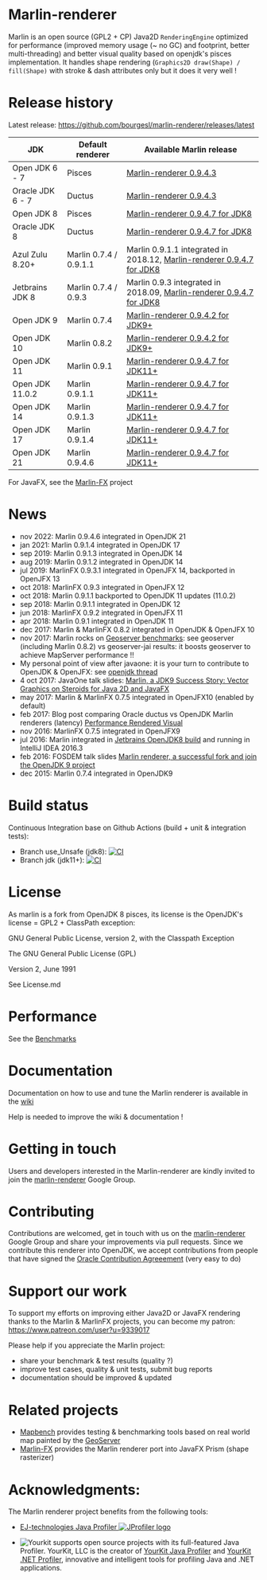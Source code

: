 Marlin-renderer
===============

Marlin is an open source (GPL2 + CP) Java2D ``RenderingEngine`` optimized for performance (improved memory usage (~ no GC) and footprint, better multi-threading) and better visual quality based on openjdk's pisces implementation.
It handles shape rendering (``Graphics2D draw(Shape) / fill(Shape)`` with stroke & dash attributes only but it does it very well !

Release history
===============

Latest release: https://github.com/bourgesl/marlin-renderer/releases/latest

| JDK | Default renderer | Available Marlin release |
| --- | --- | --- |
| Open JDK 6 - 7    | Pisces       | [Marlin-renderer 0.9.4.3](https://github.com/bourgesl/marlin-renderer/releases/tag/v0_9_4_3) |
| Oracle JDK 6 - 7  | Ductus       | [Marlin-renderer 0.9.4.3](https://github.com/bourgesl/marlin-renderer/releases/tag/v0_9_4_3) |
| Open JDK 8        | Pisces       | [Marlin-renderer 0.9.4.7 for JDK8](https://github.com/bourgesl/marlin-renderer/releases/tag/v0_9_4_7_jdk8) |
| Oracle JDK 8      | Ductus       | [Marlin-renderer 0.9.4.7 for JDK8](https://github.com/bourgesl/marlin-renderer/releases/tag/v0_9_4_7_jdk8) |
| Azul Zulu 8.20+   | Marlin 0.7.4 / 0.9.1.1 | Marlin 0.9.1.1 integrated in 2018.12, [Marlin-renderer 0.9.4.7 for JDK8](https://github.com/bourgesl/marlin-renderer/releases/tag/v0_9_4_7_jdk8) |
| Jetbrains JDK 8   | Marlin 0.7.4 / 0.9.3 | Marlin 0.9.3 integrated in 2018.09, [Marlin-renderer 0.9.4.7 for JDK8](https://github.com/bourgesl/marlin-renderer/releases/tag/v0_9_4_7_jdk8) |
| Open JDK 9        | Marlin 0.7.4 | [Marlin-renderer 0.9.4.2 for JDK9+](https://github.com/bourgesl/marlin-renderer/releases/tag/v0_9_4_2_jdk9) |
| Open JDK 10       | Marlin 0.8.2 | [Marlin-renderer 0.9.4.2 for JDK9+](https://github.com/bourgesl/marlin-renderer/releases/tag/v0_9_4_2_jdk9) |
| Open JDK 11       | Marlin 0.9.1 | [Marlin-renderer 0.9.4.7 for JDK11+](https://github.com/bourgesl/marlin-renderer/releases/tag/v0_9_4_7) |
| Open JDK 11.0.2   | Marlin 0.9.1.1 | [Marlin-renderer 0.9.4.7 for JDK11+](https://github.com/bourgesl/marlin-renderer/releases/tag/v0_9_4_7) |
| Open JDK 14       | Marlin 0.9.1.3 | [Marlin-renderer 0.9.4.7 for JDK11+](https://github.com/bourgesl/marlin-renderer/releases/tag/v0_9_4_7) |
| Open JDK 17       | Marlin 0.9.1.4 | [Marlin-renderer 0.9.4.7 for JDK11+](https://github.com/bourgesl/marlin-renderer/releases/tag/v0_9_4_7) |
| Open JDK 21       | Marlin 0.9.4.6 | [Marlin-renderer 0.9.4.7 for JDK11+](https://github.com/bourgesl/marlin-renderer/releases/tag/v0_9_4_7) |

For JavaFX, see the [Marlin-FX](https://github.com/bourgesl/marlin-fx) project

News
====
* nov 2022: Marlin 0.9.4.6 integrated in OpenJDK 21
* jan 2021: Marlin 0.9.1.4 integrated in OpenJDK 17
* sep 2019: Marlin 0.9.1.3 integrated in OpenJDK 14
* aug 2019: Marlin 0.9.1.2 integrated in OpenJDK 14
* jul 2019: MarlinFX 0.9.3.1 integrated in OpenJFX 14, backported in OpenJFX 13
* oct 2018: MarlinFX 0.9.3 integrated in OpenJFX 12
* oct 2018: Marlin 0.9.1.1 backported to OpenJDK 11 updates (11.0.2)
* sep 2018: Marlin 0.9.1.1 integrated in OpenJDK 12
* jun 2018: MarlinFX 0.9.2 integrated in OpenJFX 11
* apr 2018: Marlin 0.9.1 integrated in OpenJDK 11
* dec 2017: Marlin & MarlinFX 0.8.2 integrated in OpenJDK & OpenJFX 10
* nov 2017: Marlin rocks on [Geoserver benchmarks](https://gmf-test.sig.cloud.camptocamp.net/ms_perfs/): see geoserver (including Marlin 0.8.2) vs geoserver-jai results: it boosts geoserver to achieve MapServer performance !!
* My personal point of view after javaone: it is your turn to contribute to OpenJDK & OpenJFX: see [openjdk thread](http://mail.openjdk.java.net/pipermail/openjfx-dev/2017-October/020900.html)
* 4 oct 2017: JavaOne talk slides: [Marlin, a JDK9 Success Story: Vector Graphics on Steroids for Java 2D and JavaFX](https://github.com/bourgesl/bourgesl.github.io/raw/master/javaone2017/slides/javaone-marlin-talk.pdf)
* may 2017: Marlin & MarlinFX 0.7.5 integrated in OpenJFX10 (enabled by default)
* feb 2017: Blog post comparing Oracle ductus vs OpenJDK Marlin renderers (latency) [Performance Rendered Visual](https://www.azul.com/performance-rendered-visual/)
* nov 2016: MarlinFX 0.7.5 integrated in OpenJFX9
* jul 2016: Marlin integrated in [Jetbrains OpenJDK8 build](https://github.com/JetBrains/jdk8u) and running in IntelliJ IDEA 2016.3
* feb 2016: FOSDEM talk slides [Marlin renderer, a successful fork and join the OpenJDK 9 project](https://bourgesl.github.io/fosdem-2016/slides/fosdem-2016-Marlin.pdf)
* dec 2015: Marlin 0.7.4 integrated in OpenJDK9


Build status
============
Continuous Integration base on Github Actions (build + unit & integration tests):
   * Branch use_Unsafe (jdk8): 
[![CI](https://github.com/bourgesl/marlin-renderer/actions/workflows/build.yml/badge.svg?branch=use_Unsafe)](https://github.com/bourgesl/marlin-renderer/actions/workflows/build.yml)
   * Branch jdk (jdk11+): [![CI](https://github.com/bourgesl/marlin-renderer/actions/workflows/build.yml/badge.svg?branch=jdk)](https://github.com/bourgesl/marlin-renderer/actions/workflows/build.yml)


License
=======

As marlin is a fork from OpenJDK 8 pisces, its license is the OpenJDK's license = GPL2 + ClassPath exception:

GNU General Public License, version 2,
with the Classpath Exception

The GNU General Public License (GPL)

Version 2, June 1991

See License.md


Performance
===========

See the [Benchmarks](https://github.com/bourgesl/marlin-renderer/wiki/Benchmarks)


Documentation
=============
Documentation on how to use and tune the Marlin renderer is available in the [wiki]( https://github.com/bourgesl/marlin-renderer/wiki)

Help is needed to improve the wiki & documentation !


Getting in touch
================

Users and developers interested in the Marlin-renderer are kindly invited to join the [marlin-renderer](https://groups.google.com/forum/#!forum/marlin-renderer) Google Group.


Contributing
============

Contributions are welcomed, get in touch with us on the [marlin-renderer](https://groups.google.com/forum/#!forum/marlin-renderer) Google Group and share your improvements via pull requests. 
Since we contribute this renderer into OpenJDK, we accept contributions from people that have signed the [Oracle Contribution Agreeement](http://www.oracle.com/technetwork/community/oca-486395.html) (very easy to do)


Support our work
================

To support my efforts on improving either Java2D or JavaFX rendering thanks to the Marlin & MarlinFX projects, you can become my patron: https://www.patreon.com/user?u=9339017

Please help if you appreciate the Marlin project:
   * share your benchmark & test results (quality ?)
   * improve test cases, quality & unit tests, submit bug reports
   * documentation should be improved & updated


Related projects
================

- [Mapbench](https://github.com/bourgesl/mapbench) provides testing & benchmarking tools based on real world map painted by the [GeoServer](http://geoserver.org/)
- [Marlin-FX](https://github.com/bourgesl/marlin-fx) provides the Marlin renderer port into JavaFX Prism (shape rasterizer)


Acknowledgments:
================
The Marlin renderer project benefits from the following tools:
* <a href="https://www.ej-technologies.com/products/jprofiler/overview.html">EJ-technologies Java Profiler <img src="https://www.ej-technologies.com/images/product_banners/jprofiler_medium.png" alt="JProfiler logo"></a> 

* <img src="https://www.yourkit.com/images/yklogo.png" alt="Yourkit"> supports open source projects with its full-featured Java Profiler.
YourKit, LLC is the creator of <a href="https://www.yourkit.com/java/profiler/">YourKit Java Profiler</a>
and <a href="https://www.yourkit.com/.net/profiler/">YourKit .NET Profiler</a>, innovative and intelligent tools for profiling Java and .NET applications.
